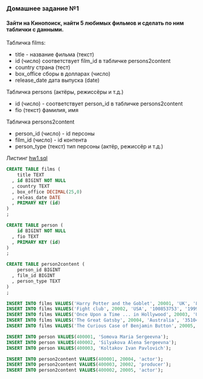 ### Домашнее задание №1

#### Зайти на Кинопоиск, найти 5 любимых фильмов и сделать по ним таблички с данными.

Табличка films:
- title - название фильма (текст)
- id (число) соответствует film_id в табличке persons2content
- country страна (тест)
- box_office сборы в долларах (число)
- release_date дата выпуска (date)

Табличка persons (актёры, режиссёры и т.д.)
- id (число) - соответствует person_id в табличке persons2content
- fio (текст) фамилия, имя

Табличка persons2content
- person_id (число) - id персоны
- film_id (число) - id контента
- person_type (текст) тип персоны (актёр, режиссёр и т.д.)

Листинг [hw1.sql]()
```sql
CREATE TABLE films (
    title TEXT
  , id BIGINT NOT NULL
  , country TEXT
  , box_office DECIMAL(25,0)
  , releas_date DATE
  , PRIMARY KEY (id) 
) 
;

CREATE TABLE person (
    id BIGINT NOT NULL
  , fio TEXT
  , PRIMARY KEY (id)
)
;

CREATE TABLE person2content (
    person_id BIGINT
  , film_id BIGINT
  , person_type TEXT
)
;

INSERT INTO films VALUES('Harry Potter and the Goblet', 20001, 'UK', '896911785', '2005-11-06');
INSERT INTO films VALUES('Fight club', 20002, 'USA', '100853753', '1999-09-10');
INSERT INTO films VALUES('Once Upon a Time ... in Hollywood', 20003, 'USA', '58798986', '2019-05-21');
INSERT INTO films VALUES('The Great Gatsby', 20004, 'Australia', '351040415', '2013-05-01');
INSERT INTO films VALUES('The Curious Case of Benjamin Button', 20005, 'USA', '333932083', '2008-12-10');

INSERT INTO person VALUES(400001, 'Somova Maria Sergeevna');
INSERT INTO person VALUES(400002, 'Silyakova Alena Sergeevna');
INSERT INTO person VALUES(400003, 'Koltakov Ivan Pavlovich');

INSERT INTO person2content VALUES(400001, 20004, 'actor');
INSERT INTO person2content VALUES(400003, 20002, 'producer');
INSERT INTO person2content VALUES(400002, 20005, 'actor');
```
